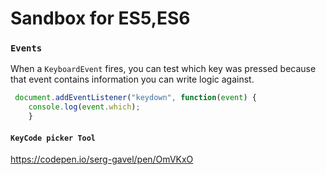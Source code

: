 # Sandbox for ES5,ES6 

### `Events`
When a `KeyboardEvent` fires, you can test which key was pressed because that event contains information you can write logic against.
 
```js 
 document.addEventListener("keydown", function(event) {
    console.log(event.which);
    }
```
#### `KeyCode picker Tool` 
<https://codepen.io/serg-gavel/pen/OmVKxO>
